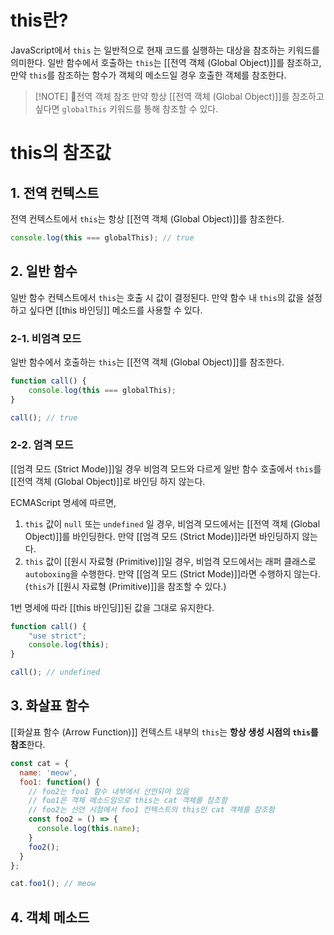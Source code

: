 # this란?

JavaScript에서 `this` 는 일반적으로 현재 코드를 실행하는 대상을 참조하는 키워드를 의미한다. 일반 함수에서 호출하는 `this`는 [[전역 객체 (Global Object)]]를 참조하고, 만약 `this`를 참조하는 함수가 객체의 메소드일 경우 호출한 객체를 참조한다.

> [!NOTE] 전역 객체 참조
> 만약 항상 [[전역 객체 (Global Object)]]를 참조하고 싶다면 `globalThis` 키워드를 통해 참조할 수 있다.

# this의 참조값

## 1. 전역 컨텍스트

전역 컨텍스트에서 `this`는 항상 [[전역 객체 (Global Object)]]를 참조한다.

```javascript
console.log(this === globalThis); // true
```

## 2. 일반 함수

일반 함수 컨텍스트에서 `this`는 호출 시 값이 결정된다. 만약 함수 내 `this`의 값을 설정하고 싶다면 [[this 바인딩]] 메소드를 사용할 수 있다.

### 2-1. 비엄격 모드

일반 함수에서 호출하는 `this`는 [[전역 객체 (Global Object)]]를 참조한다.

```javascript
function call() {
	console.log(this === globalThis);
}

call(); // true
```

### 2-2. 엄격 모드

[[엄격 모드 (Strict Mode)]]일 경우 비엄격 모드와 다르게 일반 함수 호출에서 `this`를 [[전역 객체 (Global Object)]]로 바인딩 하지 않는다.

ECMAScript 명세에 따르면,

1. `this` 값이 `null` 또는 `undefined` 일 경우, 비엄격 모드에서는 [[전역 객체 (Global Object)]]를 바인딩한다. 만약 [[엄격 모드 (Strict Mode)]]라면 바인딩하지 않는다.
2. `this` 값이 [[원시 자료형 (Primitive)]]일 경우, 비엄격 모드에서는 래퍼 클래스로 `autoboxing`을 수행한다. 만약 [[엄격 모드 (Strict Mode)]]라면 수행하지 않는다. (`this`가 [[원시 자료형 (Primitive)]]을 참조할 수 있다.)

1번 명세에 따라 [[this 바인딩]]된 값을 그대로 유지한다.

```javascript
function call() {
    "use strict";
    console.log(this);
}

call(); // undefined
```

## 3. 화살표 함수

[[화살표 함수 (Arrow Function)]] 컨텍스트 내부의 `this`는 **항상 생성 시점의 `this`를 참조**한다.

```javascript
const cat = {
  name: 'meow',
  foo1: function() {
	// foo2는 foo1 함수 내부에서 선언되어 있음
	// foo1은 객체 메소드임으로 this는 cat 객체를 참조함
	// foo2는 선언 시점에서 foo1 컨텍스트의 this인 cat 객체를 참조함
    const foo2 = () => {
      console.log(this.name);
    }
    foo2();
  }
};

cat.foo1();	// meow
```

## 4. 객체 메소드

